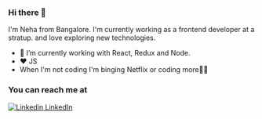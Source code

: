 ### Hi there 👋

I'm Neha from Bangalore. I'm currently working as a frontend developer at a stratup. and love exploring new technologies.<br>
- 🔭 I’m currently working with React, Redux and Node.<br>
- :heart: JS
- When I'm not coding I'm binging Netflix or coding more:man_technologist:
### You can reach me at 
[![Linkedin](https://i.stack.imgur.com/gVE0j.png) LinkedIn](https://www.linkedin.com/in/neha-bharati-36033963/) 
<!--
**nehabharati/nehabharati** is a ✨ _special_ ✨ repository because its `README.md` (this file) appears on your GitHub profile.

Here are some ideas to get you started:

- 🔭 I’m currently working on ...
- 🌱 I’m currently learning ...
- 👯 I’m looking to collaborate on ...
- 🤔 I’m looking for help with ...
- 💬 Ask me about ...
- 📫 How to reach me: ...
- 😄 Pronouns: ...
- ⚡ Fun fact: ...
-->

